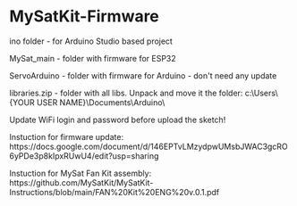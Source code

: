 # MySatKit-Firmware
<p>ino folder - for Arduino Studio based project
<p>MySat_main - folder with firmware for ESP32
<p>ServoArduino - folder with firmware for Arduino - don't need any update 
<p>libraries.zip - folder with all libs. Unpack and move it the folder: c:\Users\{YOUR USER NAME}\Documents\Arduino\
<p>Update WiFi login and password before upload the sketch!
<p>Instuction for firmware update: https://docs.google.com/document/d/146EPTvLMzydpwUMsbJWAC3gcRO6yPDe3p8kIpxRUwU4/edit?usp=sharing
<p>Instuction for MySat Fan Kit assembly: https://github.com/MySatKit/MySatKit-Instructions/blob/main/FAN%20Kit%20ENG%20v.0.1.pdf
